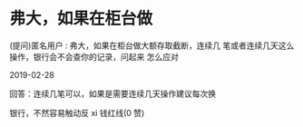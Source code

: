# 弗大，如果在柜台做

(提问)匿名用户 : 弗大，如果在柜台做大额存取截断，连续几 笔或者连续几天这么操作，银行会不会查你的记录，问起来 怎么应对

2019-02-28

回答：连续几笔可以，如果是需要连续几天操作建议每次换

银行，不然容易触动反 xi 钱红线(0 赞)